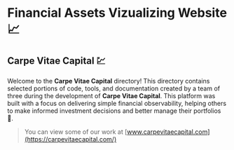 # Financial Assets Vizualizing Website 📈
## **Carpe Vitae Capital** 💹

Welcome to the **Carpe Vitae Capital** directory! 
This directory contains selected portions of code, tools, and documentation created by a team of three during the development of **Carpe Vitae Capital**.
This platform was built with a focus on delivering simple financial observability, helping others to make informed investment decisions and better manage their portfolios 💼.

> You can view some of our work at [www.carpevitaecapital.com](https://carpevitaecapital.com/)
